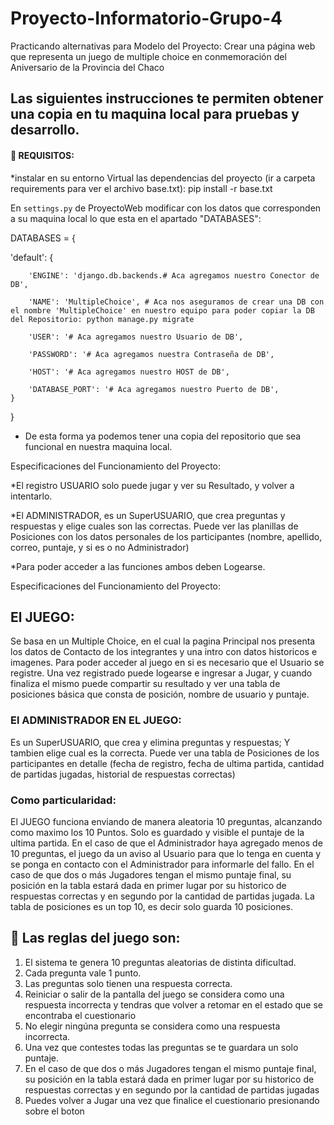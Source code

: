 # Proyecto-Informatorio-Grupo-4


Practicando alternativas para Modelo del Proyecto: Crear una página web que representa un juego de multiple choice en conmemoración del Aniversario de la Provincia del Chaco

## Las siguientes instrucciones te permiten obtener una copia en tu maquina local para pruebas y desarrollo.
####  🔧 REQUISITOS: 

*instalar en su entorno Virtual las dependencias del proyecto (ir a carpeta requirements para ver el archivo base.txt):
pip install -r base.txt

En `settings.py` de ProyectoWeb modificar con los datos que corresponden a su maquina local lo que esta en el apartado "DATABASES":


DATABASES = {
   
   'default': {
   
        'ENGINE': 'django.db.backends.# Aca agregamos nuestro Conector de DB',
        
        'NAME': 'MultipleChoice', # Aca nos aseguramos de crear una DB con el nombre 'MultipleChoice' en nuestro equipo para poder copiar la DB del Repositorio: python manage.py migrate
        
        'USER': '# Aca agregamos nuestro Usuario de DB',
        
        'PASSWORD': '# Aca agregamos nuestra Contraseña de DB',
        
        'HOST': '# Aca agregamos nuestro HOST de DB',
        
        'DATABASE_PORT': '# Aca agregamos nuestro Puerto de DB',
    }
}

- De esta forma ya podemos tener una copia del repositorio que sea funcional en nuestra maquina local.

 Especificaciones del Funcionamiento del Proyecto:
 
*El registro USUARIO solo puede jugar y ver su Resultado, y volver a intentarlo.

*El ADMINISTRADOR, es un SuperUSUARIO, que crea preguntas y respuestas y elige cuales son las correctas. Puede ver las planillas de Posiciones con los datos personales de los participantes (nombre, apellido, correo, puntaje, y si es o no Administrador)

*Para poder acceder a las funciones ambos deben Logearse.

 Especificaciones del Funcionamiento del Proyecto:
 
## El JUEGO:
Se basa en un Multiple Choice, en el cual la pagina Principal nos presenta los datos de Contacto de los integrantes y una intro con datos historicos e imagenes. Para poder acceder al juego en si es necesario que el Usuario se registre. Una vez registrado puede logearse e ingresar a Jugar, y cuando finaliza el mismo puede compartir su resultado y ver una tabla de posiciones básica que consta de posición, nombre de usuario y puntaje.

### El ADMINISTRADOR EN EL JUEGO:
Es un SuperUSUARIO, que crea y elimina preguntas y respuestas; Y tambien elige cual es la correcta. Puede ver una tabla de Posiciones de los participantes en detalle (fecha de registro, fecha de ultima partida, cantidad de partidas jugadas, historial de respuestas correctas)

### Como particularidad:
El JUEGO funciona enviando de manera aleatoria 10 preguntas, alcanzando como maximo los 10 Puntos. Solo es guardado y visible el puntaje de la ultima partida. En el caso de que el Administrador haya agregado menos de 10 preguntas, el juego da un aviso al Usuario para que lo tenga en cuenta y se ponga en contacto con el Administrador para informarle del fallo. En el caso de que dos o más Jugadores tengan el mismo puntaje final, su posición en la tabla estará dada en primer lugar por su historico de respuestas correctas y en segundo por la cantidad de partidas jugada. La tabla de posiciones es un top 10, es decir solo guarda 10 posiciones.


## 📄 Las reglas del juego son: 
1. El sistema te genera 10 preguntas aleatorias de distinta dificultad.
2. Cada pregunta vale 1 punto.
3. Las preguntas solo tienen una respuesta correcta.
4. Reiniciar o salir de la pantalla del juego se considera como una respuesta incorrecta y tendras que volver a retomar en el estado que se encontraba el cuestionario
5. No elegir ningúna pregunta se considera como una respuesta incorrecta.
6. Una vez que contestes todas las preguntas se te guardara un solo puntaje.
7. En el caso de que dos o más Jugadores tengan el mismo puntaje final, su posición en la tabla estará dada en primer lugar por su historico de respuestas correctas y en segundo por la cantidad de partidas jugadas
8. Puedes volver a Jugar una vez que finalice el cuestionario presionando sobre el boton
